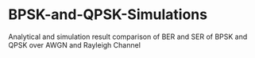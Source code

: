 # BPSK-and-QPSK-Simulations
Analytical and simulation result comparison of BER and SER of BPSK and QPSK over AWGN and Rayleigh Channel
